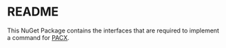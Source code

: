 ﻿# README

This NuGet Package contains the interfaces that are required to implement a command for [PACX](https://github.com/neronotte/Greg.Xrm.Command).